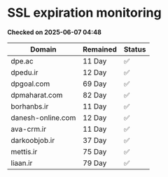 # SSL expiration monitoring

**Checked on 2025-06-07 04:48**

| Domain | Remained | Status       |
|--------|----------|--------------|
| dpe.ac     | 11 Day   | ✅ |
| dpedu.ir     | 12 Day   | ✅ |
| dpgoal.com     | 69 Day   | ✅ |
| dpmaharat.com     | 82 Day   | ✅ |
| borhanbs.ir     | 11 Day   | ✅ |
| danesh-online.com     | 12 Day   | ✅ |
| ava-crm.ir     | 11 Day   | ✅ |
| darkoobjob.ir     | 37 Day   | ✅ |
| mettis.ir     | 75 Day   | ✅ |
| liaan.ir     | 79 Day   | ✅ |
